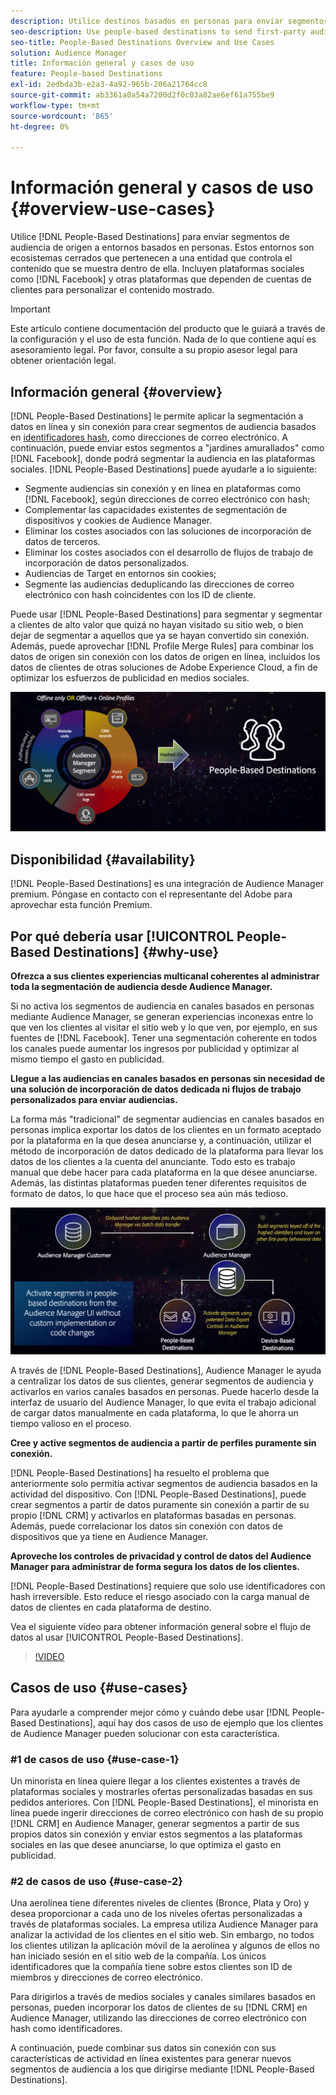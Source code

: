 ```yaml
---
description: Utilice destinos basados en personas para enviar segmentos de audiencia de origen a entornos basados en personas. Estos entornos son ecosistemas cerrados que pertenecen a una entidad que controla el contenido que se muestra dentro de ella. Incluyen plataformas sociales como Facebook y otras plataformas que dependen de las cuentas de los clientes para personalizar el contenido mostrado.
seo-description: Use people-based destinations to send first-party audience segments to people-based environments. These environments are closed ecosystems belonging to one entity that controls the content that is being displayed within it. They include social platforms such as Facebook, and other platforms that rely on customer accounts to personalize the displayed content.
seo-title: People-Based Destinations Overview and Use Cases
solution: Audience Manager
title: Información general y casos de uso
feature: People-based Destinations
exl-id: 2edbda3b-e2a3-4a92-965b-206a21764cc8
source-git-commit: ab3361a0a54a7200d2f0c03a82ae6ef61a755be9
workflow-type: tm+mt
source-wordcount: '865'
ht-degree: 0%

---
```


# Información general y casos de uso {#overview-use-cases}

Utilice [!DNL People-Based Destinations] para enviar segmentos de audiencia de origen a entornos basados en personas. Estos entornos son ecosistemas cerrados que pertenecen a una entidad que controla el contenido que se muestra dentro de ella. Incluyen plataformas sociales como [!DNL Facebook] y otras plataformas que dependen de cuentas de clientes para personalizar el contenido mostrado.

>[!IMPORTANT]
>Este artículo contiene documentación del producto que le guiará a través de la configuración y el uso de esta función. Nada de lo que contiene aquí es asesoramiento legal. Por favor, consulte a su propio asesor legal para obtener orientación legal.

## Información general {#overview}

[!DNL People-Based Destinations] le permite aplicar la segmentación a datos en línea y sin conexión para crear segmentos de audiencia basados en [identificadores hash](people-based-destinations-prerequisites.md#hashing-requirements), como direcciones de correo electrónico. A continuación, puede enviar estos segmentos a &quot;jardines amurallados&quot; como [!DNL Facebook], donde podrá segmentar la audiencia en las plataformas sociales. [!DNL People-Based Destinations] puede ayudarle a lo siguiente:

* Segmente audiencias sin conexión y en línea en plataformas como [!DNL Facebook], según direcciones de correo electrónico con hash;
* Complementar las capacidades existentes de segmentación de dispositivos y cookies de Audience Manager.
* Eliminar los costes asociados con las soluciones de incorporación de datos de terceros.
* Eliminar los costes asociados con el desarrollo de flujos de trabajo de incorporación de datos personalizados.
* Audiencias de Target en entornos sin cookies;
* Segmente las audiencias deduplicando las direcciones de correo electrónico con hash coincidentes con los ID de cliente.

Puede usar [!DNL People-Based Destinations] para segmentar y segmentar a clientes de alto valor que quizá no hayan visitado su sitio web, o bien dejar de segmentar a aquellos que ya se hayan convertido sin conexión. Además, puede aprovechar [!DNL Profile Merge Rules] para combinar los datos de origen sin conexión con los datos de origen en línea, incluidos los datos de clientes de otras soluciones de Adobe Experience Cloud, a fin de optimizar los esfuerzos de publicidad en medios sociales.

![pbd-overview](assets/pbd-overview.png)

## Disponibilidad {#availability}

[!DNL People-Based Destinations] es una integración de Audience Manager premium. Póngase en contacto con el representante del Adobe para aprovechar esta función Premium.

## Por qué debería usar [!UICONTROL People-Based Destinations] {#why-use}

**Ofrezca a sus clientes experiencias multicanal coherentes al administrar toda la segmentación de audiencia desde Audience Manager.**

Si no activa los segmentos de audiencia en canales basados en personas mediante Audience Manager, se generan experiencias inconexas entre lo que ven los clientes al visitar el sitio web y lo que ven, por ejemplo, en sus fuentes de [!DNL Facebook]. Tener una segmentación coherente en todos los canales puede aumentar los ingresos por publicidad y optimizar al mismo tiempo el gasto en publicidad.

**Llegue a las audiencias en canales basados en personas sin necesidad de una solución de incorporación de datos dedicada ni flujos de trabajo personalizados para enviar audiencias.**

La forma más &quot;tradicional&quot; de segmentar audiencias en canales basados en personas implica exportar los datos de los clientes en un formato aceptado por la plataforma en la que desea anunciarse y, a continuación, utilizar el método de incorporación de datos dedicado de la plataforma para llevar los datos de los clientes a la cuenta del anunciante. Todo esto es trabajo manual que debe hacer para cada plataforma en la que desee anunciarse. Además, las distintas plataformas pueden tener diferentes requisitos de formato de datos, lo que hace que el proceso sea aún más tedioso.

![pbd-overview](assets/pbd-diagram.png)

A través de [!DNL People-Based Destinations], Audience Manager le ayuda a centralizar los datos de sus clientes, generar segmentos de audiencia y activarlos en varios canales basados en personas. Puede hacerlo desde la interfaz de usuario del Audience Manager, lo que evita el trabajo adicional de cargar datos manualmente en cada plataforma, lo que le ahorra un tiempo valioso en el proceso.

**Cree y active segmentos de audiencia a partir de perfiles puramente sin conexión.**

[!DNL People-Based Destinations] ha resuelto el problema que anteriormente solo permitía activar segmentos de audiencia basados en la actividad del dispositivo. Con [!DNL People-Based Destinations], puede crear segmentos a partir de datos puramente sin conexión a partir de su propio [!DNL CRM] y activarlos en plataformas basadas en personas. Además, puede correlacionar los datos sin conexión con datos de dispositivos que ya tiene en Audience Manager.

**Aproveche los controles de privacidad y control de datos del Audience Manager para administrar de forma segura los datos de los clientes.**

[!DNL People-Based Destinations] requiere que solo use identificadores con hash irreversible. Esto reduce el riesgo asociado con la carga manual de datos de clientes en cada plataforma de destino.

Vea el siguiente vídeo para obtener información general sobre el flujo de datos al usar [!UICONTROL People-Based Destinations].

>[!VIDEO](https://video.tv.adobe.com/v/28968/)

## Casos de uso {#use-cases}

Para ayudarle a comprender mejor cómo y cuándo debe usar [!DNL People-Based Destinations], aquí hay dos casos de uso de ejemplo que los clientes de Audience Manager pueden solucionar con esta característica.

### #1 de casos de uso {#use-case-1}

Un minorista en línea quiere llegar a los clientes existentes a través de plataformas sociales y mostrarles ofertas personalizadas basadas en sus pedidos anteriores. Con [!DNL People-Based Destinations], el minorista en línea puede ingerir direcciones de correo electrónico con hash de su propio [!DNL CRM] en Audience Manager, generar segmentos a partir de sus propios datos sin conexión y enviar estos segmentos a las plataformas sociales en las que desee anunciarse, lo que optimiza el gasto en publicidad.

### #2 de casos de uso {#use-case-2}

Una aerolínea tiene diferentes niveles de clientes (Bronce, Plata y Oro) y desea proporcionar a cada uno de los niveles ofertas personalizadas a través de plataformas sociales. La empresa utiliza Audience Manager para analizar la actividad de los clientes en el sitio web. Sin embargo, no todos los clientes utilizan la aplicación móvil de la aerolínea y algunos de ellos no han iniciado sesión en el sitio web de la compañía. Los únicos identificadores que la compañía tiene sobre estos clientes son ID de miembros y direcciones de correo electrónico.

Para dirigirlos a través de medios sociales y canales similares basados en personas, pueden incorporar los datos de clientes de su [!DNL CRM] en Audience Manager, utilizando las direcciones de correo electrónico con hash como identificadores.

A continuación, puede combinar sus datos sin conexión con sus características de actividad en línea existentes para generar nuevos segmentos de audiencia a los que dirigirse mediante [!DNL People-Based Destinations].
